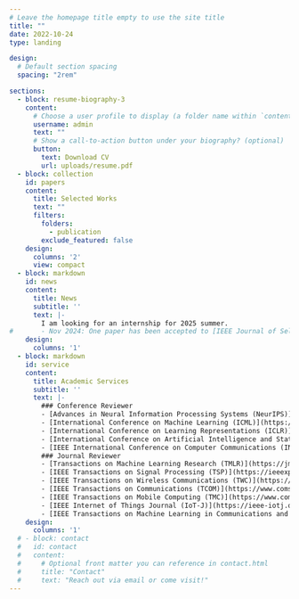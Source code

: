 ```yaml
---
# Leave the homepage title empty to use the site title
title: ""
date: 2022-10-24
type: landing

design:
  # Default section spacing
  spacing: "2rem"

sections:
  - block: resume-biography-3
    content:
      # Choose a user profile to display (a folder name within `content/authors/`)
      username: admin
      text: ""
      # Show a call-to-action button under your biography? (optional)
      button:
        text: Download CV
        url: uploads/resume.pdf
  - block: collection
    id: papers
    content:
      title: Selected Works
      text: ""
      filters:
        folders:
          - publication
        exclude_featured: false
    design:
      columns: '2'
      view: compact
  - block: markdown
    id: news
    content:
      title: News
      subtitle: ''
      text: |-
        I am looking for an internship for 2025 summer.
#       - Nov 2024: One paper has been accepted to [IEEE Journal of Selected Areas in Sensors](https://ieee-jsas.org/).
    design:
      columns: '1'
  - block: markdown
    id: service
    content:
      title: Academic Services
      subtitle: ''
      text: |-
        ### Conference Reviewer
        - [Advances in Neural Information Processing Systems (NeurIPS)](https://neurips.cc/)
        - [International Conference on Machine Learning (ICML)](https://icml.cc/)
        - [International Conference on Learning Representations (ICLR)](https://iclr.cc/Conferences/2025)
        - [International Conference on Artificial Intelligence and Statistics (AISTATS)](https://aistats.org/aistats2025/)
        - [IEEE International Conference on Computer Communications (INFOCOM)](https://infocom2024.ieee-infocom.org/)
        ### Journal Reviewer
        - [Transactions on Machine Learning Research (TMLR)](https://jmlr.org/tmlr/)
        - [IEEE Transactions on Signal Processing (TSP)](https://ieeexplore.ieee.org/xpl/RecentIssue.jsp?punumber=78)
        - [IEEE Transactions on Wireless Communications (TWC)](https://www.comsoc.org/publications/journals/ieee-twc)
        - [IEEE Transactions on Communications (TCOM)](https://www.comsoc.org/publications/journals/ieee-tcom)
        - [IEEE Transactions on Mobile Computing (TMC)](https://www.computer.org/csdl/journal/tm)
        - [IEEE Internet of Things Journal (IoT-J)](https://ieee-iotj.org/)
        - [IEEE Transactions on Machine Learning in Communications and Networking (TMLCN)](https://www.comsoc.org/publications/journals/ieee-tmlcn)
    design:
      columns: '1'
  # - block: contact
  #   id: contact
  #   content:
  #     # Optional front matter you can reference in contact.html
  #     title: "Contact"
  #     text: "Reach out via email or come visit!"
---
```

